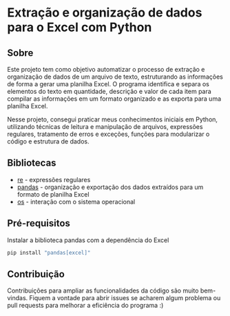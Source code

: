 # Extração e organização de dados para o Excel com Python

## Sobre
Este projeto tem como objetivo automatizar o processo de extração e organização de dados de um arquivo de texto, estruturando as informações de forma a gerar uma planilha Excel. O programa identifica e separa os elementos do texto em quantidade, descrição e valor de cada item para compilar as informações em um formato organizado e as exporta para uma planilha Excel.

Nesse projeto, consegui praticar meus conhecimentos iniciais em Python, utilizando técnicas de leitura e manipulação de arquivos, expressões regulares, tratamento de erros e exceções, funções para modularizar o código e estrutura de dados.

## Bibliotecas

- [re](https://docs.python.org/pt-br/3/library/re.html) - expressões regulares
- [pandas](https://pandas.pydata.org/docs/user_guide/index.html) - organização e exportação dos dados extraídos para um formato de planilha Excel
- [os](https://docs.python.org/pt-br/3.13/library/os.html) - interação com o sistema operacional

## Pré-requisitos

Instalar a biblioteca pandas com a dependência do Excel

```bash
pip install "pandas[excel]"
```

## Contribuição
Contribuições para ampliar as funcionalidades da código são muito bem-vindas. Fiquem a vontade para abrir issues se acharem algum problema ou pull requests para melhorar a eficiência do programa :)
